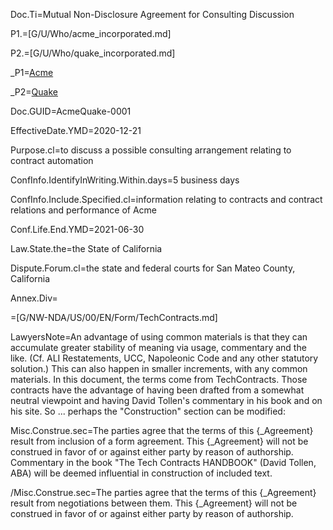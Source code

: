 Doc.Ti=Mutual Non-Disclosure Agreement for Consulting Discussion

P1.=[G/U/Who/acme_incorporated.md]

P2.=[G/U/Who/quake_incorporated.md]

_P1=<a href="#P1.Handle">Acme</a>

_P2=<a href="#P2.Handle">Quake</a>

Doc.GUID=AcmeQuake-0001

EffectiveDate.YMD=2020-12-21

Purpose.cl=to discuss a possible consulting arrangement relating to contract automation

ConfInfo.IdentifyInWriting.Within.days=5 business days

ConfInfo.Include.Specified.cl=information relating to contracts and contract relations and performance of Acme

Conf.Life.End.YMD=2021-06-30

Law.State.the=the State of California

Dispute.Forum.cl=the state and federal courts for San Mateo County, California

Annex.Div=</i>

=[G/NW-NDA/US/00/EN/Form/TechContracts.md]

LawyersNote=An advantage of using common materials is that they can accumulate greater stability of meaning via usage, commentary and the like.  (Cf. ALI Restatements, UCC, Napoleonic Code and any other statutory solution.)  This can also happen in smaller increments, with any common materials.  In this document, the terms come from TechContracts.  Those contracts have the advantage of having been drafted from a somewhat neutral viewpoint and having David Tollen's commentary in his book and on his site. So ... perhaps the "Construction" section can be modified:

Misc.Construe.sec=The parties agree that the terms of this {_Agreement} result from inclusion of a form agreement. This {_Agreement} will not be construed in favor of or against either party by reason of authorship.  Commentary in the book "The Tech Contracts HANDBOOK" (David Tollen, ABA) will be deemed influential in construction of included text.

/Misc.Construe.sec=The parties agree that the terms of this {_Agreement} result from negotiations between them. This {_Agreement} will not be construed in favor of or against either party by reason of authorship.

